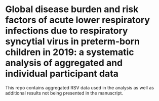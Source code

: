 # Global disease burden and risk factors of acute lower respiratory infections due to respiratory syncytial virus in preterm-born children in 2019: a systematic analysis of aggregated and individual participant data
 
 This repo contains aggregated RSV data used in the analysis as well as additional results not being presented in the manuscript.
